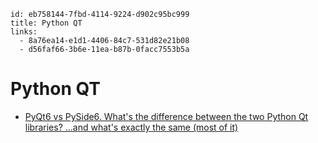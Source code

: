 ```
id: eb758144-7fbd-4114-9224-d902c95bc999
title: Python QT
links:
  - 8a76ea14-e1d1-4406-84c7-531d82e21b08
  - d56faf66-3b6e-11ea-b87b-0facc7553b5a
```

# Python QT

* [PyQt6 vs PySide6. What's the difference between the two Python Qt libraries? ...and what's exactly the same (most of it)][1]

[1]: https://www.pythonguis.com/faq/pyqt6-vs-pyside6/
